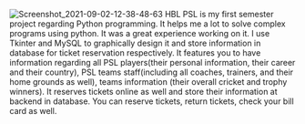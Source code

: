 ![Screenshot_2021-09-02-12-38-48-63](https://user-images.githubusercontent.com/87219816/131633058-4b5760b7-6469-40b3-9a35-68960a3256a2.jpg)
HBL PSL is my first semester project regarding Python programming. It helps me a lot to solve complex programs using python. It was a great experience working on it. I use Tkinter and MySQL to graphically design it and store information in database for ticket reservation respectively. It features you to have information regarding all PSL players(their personal information, their career and their country), PSL teams staff(including all coaches, trainers, and their home grounds as well), teams information (their overall cricket and trophy winners). It reserves tickets online as well and store their information at backend in database. You can reserve tickets, return tickets, check your bill card as well.
